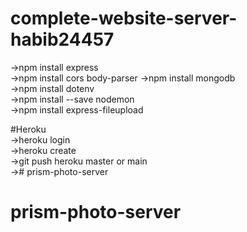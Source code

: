 # complete-website-server-habib24457  
->npm install express  
->npm install cors body-parser
->npm install mongodb  
->npm install dotenv  
->npm install --save nodemon  
->npm install express-fileupload  


#Heroku  
->heroku login  
->heroku create  
->git push heroku master or main  
-># prism-photo-server
# prism-photo-server
